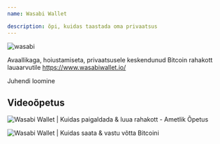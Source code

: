 ```yaml
---
name: Wasabi Wallet

description: õpi, kuidas taastada oma privaatsus
---
```


![wasabi](assets/cover.webp)

Avaallikaga, hoiustamiseta, privaatsusele keskendunud Bitcoin rahakott lauaarvutile
https://www.wasabiwallet.io/

Juhendi loomine

## Videoõpetus

![Wasabi Wallet | Kuidas paigaldada & luua rahakott - Ametlik Õpetus](https://youtu.be/QHIpEYYqddE)

![Wasabi Wallet | Kuidas saata & vastu võtta Bitcoini](https://youtu.be/UbOAbXjzBJg)